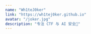 ```yaml
---
name: "Wh1teJ0ker"
link: "https://wh1tej0ker.github.io"
avatar: "/joker.jpg"
description: "专注 CTF 与 AI 安全👻"
---
```

